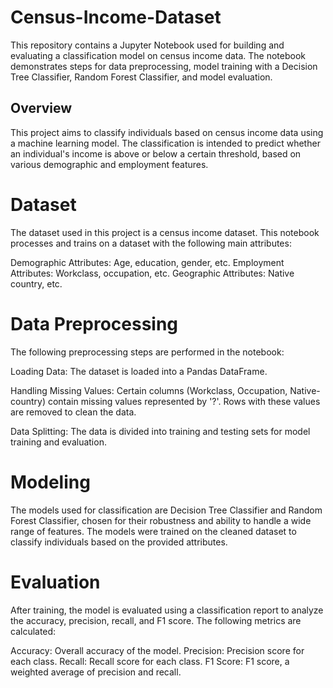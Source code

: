 # Census-Income-Dataset

This repository contains a Jupyter Notebook used for building and evaluating a classification model on census income data. The notebook demonstrates steps for data preprocessing, model training with a Decision Tree Classifier, Random Forest Classifier, and model evaluation.

## Overview
This project aims to classify individuals based on census income data using a machine learning model. 
The classification is intended to predict whether an individual's income is above or below a certain threshold, based on various demographic and employment features.

# Dataset
The dataset used in this project is a census income dataset. This notebook processes and trains on a dataset with the following main attributes:

Demographic Attributes: Age, education, gender, etc.
Employment Attributes: Workclass, occupation, etc.
Geographic Attributes: Native country, etc.

# Data Preprocessing

The following preprocessing steps are performed in the notebook:

Loading Data: The dataset is loaded into a Pandas DataFrame.

Handling Missing Values: Certain columns (Workclass, Occupation, Native-country) contain missing values represented by '?'. 
Rows with these values are removed to clean the data.

Data Splitting: The data is divided into training and testing sets for model training and evaluation.

# Modeling
The models used for classification are Decision Tree Classifier and Random Forest Classifier, chosen for their robustness and ability to handle a wide range of features. 
The models were trained on the cleaned dataset to classify individuals based on the provided attributes.

# Evaluation
After training, the model is evaluated using a classification report to analyze the accuracy, precision, recall, and F1 score. 
The following metrics are calculated:

Accuracy: Overall accuracy of the model.
Precision: Precision score for each class.
Recall: Recall score for each class.
F1 Score: F1 score, a weighted average of precision and recall.

